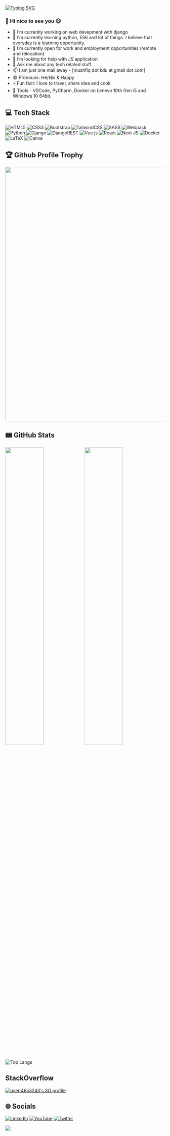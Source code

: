 [![Typing SVG](https://readme-typing-svg.herokuapp.com?multiline=true&width=500&lines=Trying+to+be+a+full-stack+web+developer.++++++++++)](https://git.io/typing-svg)

### 👋 Hi nice to see you 😊

- 🔭 I’m currently working on web devepment with django
- 🌱 I’m currently learning python, ES6 and lot of things. I believe that everyday is a learning opportunity.
- 👯 I’m currently open for work and employment opportunities (remote and relocation)
- 🤔 I’m looking for help with JS application
- 💬 Ask me about any tech related stuff
- 📫 I am just one mail away - [mushfiq dot kdu at gmail dot com]
- 😄 Pronouns: He/His & Happy
- ⚡ Fun fact: I love to travel, share idea and cook
- 🔧 Tools - VSCode, PyCharm, Docker on Lenevo 10th Gen i5 and Windows 10 64bit.

## 💻 Tech Stack
![HTML5](https://img.shields.io/badge/html5-%23E34F26.svg?style=for-the-badge&logo=html5&logoColor=white)
![CSS3](https://img.shields.io/badge/css3-%231572B6.svg?style=for-the-badge&logo=css3&logoColor=white)
![Bootstrap](https://img.shields.io/badge/bootstrap-%23563D7C.svg?style=for-the-badge&logo=bootstrap&logoColor=white)
![TailwindCSS](https://img.shields.io/badge/tailwindcss-%2338B2AC.svg?style=for-the-badge&logo=tailwind-css&logoColor=white)
![SASS](https://img.shields.io/badge/SASS-hotpink.svg?style=for-the-badge&logo=SASS&logoColor=white)
![Webpack](https://img.shields.io/badge/webpack-%238DD6F9.svg?style=for-the-badge&logo=webpack&logoColor=black)
![Python](https://img.shields.io/badge/python-3670A0?style=for-the-badge&logo=python&logoColor=ffdd54) 
![Django](https://img.shields.io/badge/django-%23092E20.svg?style=for-the-badge&logo=django&logoColor=white) 
![DjangoREST](https://img.shields.io/badge/DJANGO-REST-ff1709?style=for-the-badge&logo=django&logoColor=white&color=ff1709&labelColor=gray) 
![Vue.js](https://img.shields.io/badge/vuejs-%2335495e.svg?style=for-the-badge&logo=vuedotjs&logoColor=%234FC08D)
![React](https://img.shields.io/badge/react-%2320232a.svg?style=for-the-badge&logo=react&logoColor=%2361DAFB)
![Next JS](https://img.shields.io/badge/Next-black?style=for-the-badge&logo=next.js&logoColor=white)
![Docker](https://img.shields.io/badge/docker-%230db7ed.svg?style=for-the-badge&logo=docker&logoColor=white)
![LaTeX](https://img.shields.io/badge/latex-%23008080.svg?style=for-the-badge&logo=latex&logoColor=white)
![Canva](https://img.shields.io/badge/Canva-%2300C4CC.svg?style=for-the-badge&logo=Canva&logoColor=white)

<h2>🏆 Github Profile Trophy</h2>
<img width=800 src="https://github-profile-trophy.vercel.app/?username=mushfiqur-rahman&column=9&theme=blueberry&no-frame=true"/>

## 📟 GitHub Stats
<p align="left">
	<img width="49%" src="https://github-readme-stats.vercel.app/api?username=mushfiqur-rahman&show_icons=true&theme=blueberry" />
	<img width="49%" src="https://github-readme-streak-stats.herokuapp.com/?user=mushfiqur-rahman&theme=blueberry" />
</p>


![Top Langs](https://github-readme-stats.vercel.app/api/top-langs/?username=mushfiqur-rahman&layout=compact)

##  StackOverflow
[![user:4653243's SO profile](https://stackoverflow-readme-profile.johannchopin.fr/profile/4653243?theme=graywhite&website=true&location=true)](https://github.com/johannchopin/stackoverflow-readme-profile)

## 🌐 Socials
[![LinkedIn](https://img.shields.io/badge/LinkedIn-0077B5?style=for-the-badge&logo=linkedin&logoColor=white)](https://www.linkedin.com/in/mushfiqurrahmanshaon/)
[![YouTube](https://img.shields.io/badge/YouTube-FF0000?style=for-the-badge&logo=youtube&logoColor=white)](https://www.youtube.com/channel/UCsKTOlTLWawN-sVK7vaePrA) 
[![Twitter](https://img.shields.io/twitter/follow/mushfiq_style?logo=Twitter&style=for-the-badge)](https://twitter.com/mushfiq_style)

![](https://komarev.com/ghpvc/?username=mushfiqur-rahman)

